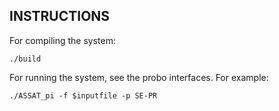 ## INSTRUCTIONS 

For compiling the system:

`./build`

For running the system, see the probo interfaces. For example:

`./ASSAT_pi -f $inputfile -p SE-PR `

